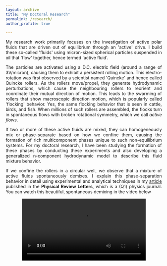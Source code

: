```yaml
---
layout: archive
title: "My Doctoral Research"
permalink: /research/
author_profile: true

---
```

<p align="justify">
My research work primarily focuses on the investigation of active polar fluids that are driven out of equilibrium through an 'active' drive. I build these so-called 'fluids' using micron-sized spherical particles suspended in oil that 'flow' together, hence termed 'active fluid'. 
</p>
<p align="justify">The particles are activated using a D.C. electric field (around a range of 3V/micron), causing them to exhibit a persistent rolling motion. This electro-rotation was first observed by a scientist named 'Quincke' and hence called Quincke rollers. As the rollers move/propel, they generate hydrodynamic perturbations, which cause the neighbouring rollers to reorient and coordinate their mutual direction of motion. This leads to the swarming of rollers that show macroscopic direction motion, which is popularly called 'flocking' behavior. Yes, the same flocking behavior that is seen in cattle, birds, and fish. When millions of such rollers are assembled, the flocks turn in spontaneous flows with broken rotational symmetry, which we call <I>active flows</I>. 
</p> 

<p align="justify">
If two or more of these active fluids are mixed, they can homogeneously mix or phase-separate based on how we confine them, causing the formation of rich multicomponent phases unique to such non-equilibrium systems. For my doctoral research, I have been studying the formation of these phases by conducting these experiments and also developing a generalized n-component hydrodynamic model to describe this fluid mixture behavior. 
</p>

<p align="justify">
If we confine the rollers in a circular well, we observe that a mixture of active fluids spontaneously demixes. I explain this phase-separation behavior in detail using experimental and analytical techniques in my <a href = 'https://journals.aps.org/prl/abstract/10.1103/PhysRevLett.131.178304'>article</a> published in the <b>Physical Review Letters</b>, which is a (Q1) physics journal. You can watch this beautiful, spontaneous demixing in the video below
</p>

<div align="center">
  <video class="video-container" controls width = '400'>
    <source src="/images/KNN_/BinaryDemixing_final.mp4" type="video/mp4">
    Your browser does not support the video tag.
  </video>
</div>
